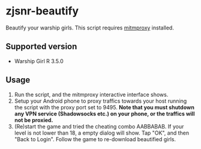 # zjsnr-beautify

Beautify your warship girls. This script requires [mitmproxy](https://mitmproxy.org/) installed.

## Supported version

*  Warship Girl R 3.5.0

## Usage

1. Run the script, and the mitmproxy interactive interface shows.
2. Setup your Android phone to proxy traffics towards your host running the script with the proxy port set to 9495. **Note that you must shutdown any VPN service (Shadowsocks etc.) on your phone, or the traffics will not be proxied.**
3. (Re)start the game and tried the cheating combo AABBABAB. If your level is not lower than 18, a empty dialog will show. Tap "OK", and then "Back to Login". Follow the game to re-download beautified girls.

